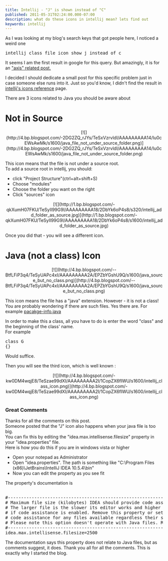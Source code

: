 ```yaml
---
title: Intellij - "J" is shown instead of "C"
published: 2011-05-31T02:24:00.000-07:00
description: what do these icons in intellij mean? lets find out
keywords: intellij
---
```


<div dir="ltr" style="text-align: left;" trbidi="on">

<div dir="ltr" style="text-align: left;" trbidi="on">As I was looking at my blog's search keys that got people here, I noticed a weird one  

<pre>intellij class file icon show j instead of c  
</pre>

It seems I am the first result in google for this query. But amazingly, it is for an ["axis" related post.](http://draft.blogger.com/blog.mograbi.info/2010/12/getting-really-annoyed-with-axis2.html)  

I decided I should dedicate a small post for this specific problem just in case someone else runs into it. Just so you'd know, I didn't find the result in [intellij's icons reference](http://www.jetbrains.com/idea/webhelp/file-types-recognized-by-intellij-idea.html) page.  

There are 3 icons related to Java you should be aware about  

# Not in Source

<div class="separator" style="clear: both; text-align: center;">[![](http://4.bp.blogspot.com/-2DG2ZQ_rJYs/TeSxVzrvldI/AAAAAAAAA14/Iu0cEWsAwMk/s1600/java_file_not_under_source_folder.png)](http://4.bp.blogspot.com/-2DG2ZQ_rJYs/TeSxVzrvldI/AAAAAAAAA14/Iu0cEWsAwMk/s1600/java_file_not_under_source_folder.png)</div>

</div>

This icon means that the file is not under a source root.  
To add a source root in intellij, you should:  

*   click "Project Structure"(ctrl+alt+shift+S)
*   Choose "modules"
*   Choose the folder you want on the right
*   Click "sources" icon

<div class="separator" style="clear: both; text-align: center;">[![](http://1.bp.blogspot.com/-qkXumH07FKU/TeSyIl99G9I/AAAAAAAAA18/2DbYk6oP4s8/s320/intellij_add_folder_as_source.jpg)](http://1.bp.blogspot.com/-qkXumH07FKU/TeSyIl99G9I/AAAAAAAAA18/2DbYk6oP4s8/s1600/intellij_add_folder_as_source.jpg)</div>

Once you did that - you will see a different icon.  

# Java (not a class) Icon

<div class="separator" style="clear: both; text-align: center;">[![](http://4.bp.blogspot.com/--BtfLFiP3q4/TeSyUAPc4xI/AAAAAAAAA2A/EPZbYGshU9Q/s1600/java_source_but_no_class.png)](http://4.bp.blogspot.com/--BtfLFiP3q4/TeSyUAPc4xI/AAAAAAAAA2A/EPZbYGshU9Q/s1600/java_source_but_no_class.png)</div>

This icon means the file has a "java" extension. However - it is not a class!  
You are probably wondering if there are such files. Yes there are. For example [pacakge-info.java](http://download.oracle.com/javase/6/docs/technotes/tools/solaris/javadoc.html#sourcefiles)  

In order to make this a class, all you have to do is enter the word "class" and the beginning of the class' name.  
For example  

<pre>class G  
{}  
</pre>

Would suffice.  

Then you will see the third icon, which is well known :  

<div class="separator" style="clear: both; text-align: center;">[![](http://4.bp.blogspot.com/-kw0DM4wqjE8/TeSzae99dXI/AAAAAAAAA2I/1CopZX6fIWU/s1600/intellij_class_icon.png)](http://4.bp.blogspot.com/-kw0DM4wqjE8/TeSzae99dXI/AAAAAAAAA2I/1CopZX6fIWU/s1600/intellij_class_icon.png)</div>

### Great Comments

Thanks for all the comments on this post.  
Someone posted that the "J" icon also happens when your java file is too big.  
You can fix this by editing the "idea.max.intellisense.filesize" property in your "idea.properties" file.  
Here is how you do this if you are in windows vista or higher  

*   Open your notepad as Administrator
*   Open "idea.properties". The path is something like "C:\Program Files (x86)\JetBrains\IntelliJ IDEA 10.5.4\bin"
*   Now you can edit the property as you see fit

The property's documentation is

<pre>  
#---------------------------------------------------------------------  
# Maximum file size (kilobytes) IDEA should provide code assistance for.  
# The larger file is the slower its editor works and higher overall system memory requirements are  
# if code assistance is enabled. Remove this property or set to very large number if you need  
# code assistance for any files available regardless their size.  
# Please note this option doesn't operate with Java files. Regardless of the option value code assistance will anyway stay there.  
#---------------------------------------------------------------------  
idea.max.intellisense.filesize=2500  
</pre>

The documentation says this property does not relate to Java files, but as comments suggest, it does. Thank you all for all the comments. This is exactly why I started the blog.  
</div>